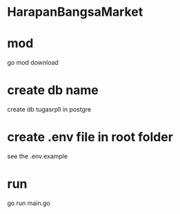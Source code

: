 ﻿# HarapanBangsaMarket
# mod
go mod download
# create db name
create db tugasrpll in postgre
# create .env file in root folder
see the .env.example
# run
go run main.go
